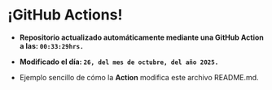# ¡GitHub Actions!
* **Repositorio actualizado automáticamente mediante una GitHub Action a las: `00:33:29hrs.`**
* **Modificado el día: `26, del mes de octubre, del año 2025.`**

* Ejemplo sencillo de cómo la **Action** modifica este archivo README.md.
